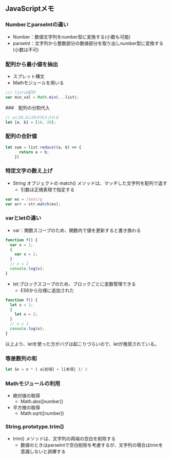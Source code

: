 ## JavaScriptメモ

### NumberとparseIntの違い
- Number：数値文字列をnumber型に変換する(小数も可能)
- parseInt：文字列から整数部分の数値部分を取り出しnumber型に変換する(小数は不可)

### 配列から最小値を抽出
- スプレット構文
- Mathモジュールを用いる

```js
/// listは配列
var min_val = Math.min(...list);
```

###　配列の分割代入
```js
// aに10,bに20が代入される
let [a, b] = [10, 20];
```

### 配列の合計値
```js
let sum = list.reduce((a, b) => {
      return a + b;
    })
```

### 特定文字の数え上げ
- String オブジェクトの match() メソッドは、マッチした文字列を配列で返す
  -  引数は正規表現で指定する
```js
var ex = /text/g
var arr = str.match(ex);
```

### varとletの違い
- var：関数スコープのため、関数内で値を更新すると書き換わる
```js
function f() {
  var x = 1;
  {
    var x = 2;
  }
  // x = 2
  console.log(x);
}
```

- let:ブロックスコープのため、ブロックごとに変数管理できる
  - ES6から仕様に追加された
```js
function f() {
  let x = 1;
  {
    let x = 2;
  }
  // x = 1
  console.log(x);
}
```

以上より、letを使った方がバグは起こりづらいので、letが推奨されている。


### 等差数列の和
```js
let Sn = n * ( a[初項] + l[末項] )/ 2
```

### Mathモジュールの利用
- 絶対値の取得
  - Math.abs([number])
- 平方根の取得
  - Math.sqrt([number])

### String.prototype.trim()
- trim() メソッドは、文字列の両端の空白を削除する
  - 数値のときはparseIntで空白削除を考慮するが、文字列の場合はtrimを意識しないと誤爆する